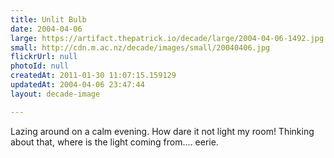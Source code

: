 ```yaml
---
title: Unlit Bulb
date: 2004-04-06
large: https://artifact.thepatrick.io/decade/large/2004-04-06-1492.jpg
small: http://cdn.m.ac.nz/decade/images/small/20040406.jpg
flickrUrl: null
photoId: null
createdAt: 2011-01-30 11:07:15.159129
updatedAt: 2004-04-06 23:47:44
layout: decade-image

---
```

Lazing around on a calm evening. How dare it not light my room! Thinking about that, where is the light coming from.... eerie.
